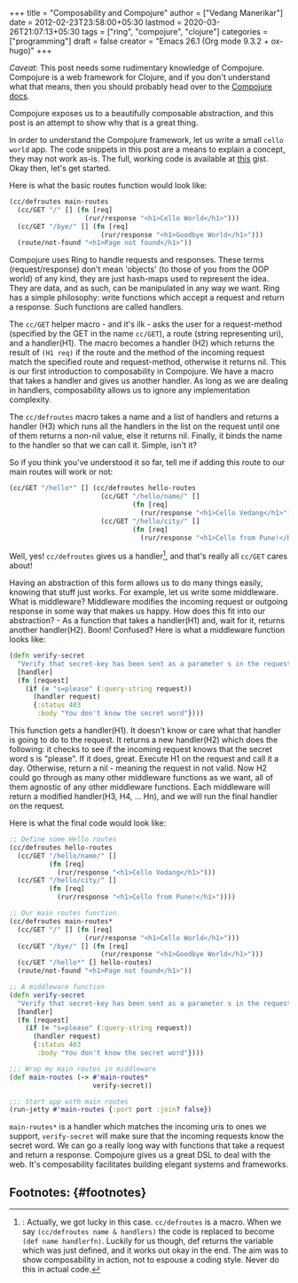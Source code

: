 +++
title = "Composability and Compojure"
author = ["Vedang Manerikar"]
date = 2012-02-23T23:58:00+05:30
lastmod = 2020-03-26T21:07:13+05:30
tags = ["ring", "compojure", "clojure"]
categories = ["programming"]
draft = false
creator = "Emacs 26.1 (Org mode 9.3.2 + ox-hugo)"
+++

_Caveat_: This post needs some rudimentary knowledge of Compojure.
Compojure is a web framework for Clojure, and if you don't understand
what that means, then you should probably head over to the
[Compojure docs](https://github.com/weavejester/compojure/wiki).

Compojure exposes us to a beautifully <span class="underline">composable</span> abstraction, and
this post is an attempt to show why that is a great thing.

<!--more-->

In order to understand the Compojure framework, let us write a small
`cello world` app. The code snippets in this post are a means to
explain a concept, they may not work as-is. The full, working code is
available at [this](https://gist.github.com/1893532/) gist. Okay then, let's get started.

Here is what the basic routes function would look like:

```clojure
(cc/defroutes main-routes
  (cc/GET "/" [] (fn [req]
                   (rur/response "<h1>Cello World</h1>")))
  (cc/GET "/bye/" [] (fn [req]
                       (rur/response "<h1>Goodbye World</h1>")))
  (route/not-found "<h1>Page not found</h1>"))
```

Compojure uses Ring to handle requests and responses. These terms
(request/response) don't mean 'objects' (to those of you from the OOP
world) of any kind, they are just hash-maps used to <span class="underline">represent</span> the
idea. They are data, and as such, can be manipulated in any way we
want. Ring has a simple philosophy: write functions which accept a
request and return a response. Such functions are called <span class="underline">handlers</span>.

The `cc/GET` helper macro - and it's ilk - asks the user for a
request-method (specified by the GET in the name `cc/GET`), a route
(string representing uri), and a handler(H1). The macro becomes a
handler (H2) which returns the result of `(H1 req)` if the route and
the method of the incoming request match the specified route and
request-method, otherwise it returns nil. This is our first
introduction to composability in Compojure. We have a macro that takes
a handler and gives us another handler. As long as we are dealing in
handlers, composability allows us to ignore any implementation
complexity.

The `cc/defroutes` macro takes a name and a list of handlers and
returns a handler (H3) which runs all the handlers in the list on the
request until one of them returns a non-nil value, else it returns
nil. Finally, it binds the name to the handler so that we can call it.
Simple, isn't it?

So if you think you've understood it so far, tell me if adding this
route to our main routes will work or not:

```clojure
(cc/GET "/hello*" [] (cc/defroutes hello-routes
                       (cc/GET "/hello/name/" []
                               (fn [req]
                                 (rur/response "<h1>Cello Vedang</h1>")))
                       (cc/GET "/hello/city/" []
                               (fn [req]
                                 (rur/response "<h1>Cello from Pune!</h1>")))))
```

Well, yes! `cc/defroutes` gives us a handler[^fn:1], and that's really
all `cc/GET` cares about!

Having an abstraction of this form allows us to do many things easily,
knowing that stuff <span class="underline">just works</span>. For example, let us write some
<span class="underline">middleware</span>. What is middleware? Middleware modifies the incoming
request or outgoing response in some way that makes us happy. How does
this fit into our abstraction? - As a function that takes a
handler(H1) and, wait for it, returns another handler(H2). Boom!
Confused? Here is what a middleware function looks like:

```clojure
(defn verify-secret
  "Verify that secret-key has been sent as a parameter s in the request"
  [handler]
  (fn [request]
    (if (= "s=please" (:query-string request))
      (handler request)
      {:status 403
       :body "You don't know the secret word"})))
```

This function gets a handler(H1). It doesn't know or care what that
handler is going to do to the request. It returns a new handler(H2)
which does the following: it checks to see if the incoming request
knows that the secret word s is "please". If it does, great. Execute
H1 on the request and call it a day. Otherwise, return a nil - meaning
the request in not valid. Now H2 could go through as many other
middleware functions as we want, all of them agnostic of any other
middleware functions. Each middleware will return a modified
handler(H3, H4, ... Hn), and we will run the final handler on the
request.

Here is what the final code would look like:

```clojure
;; Define some Hello routes
(cc/defroutes hello-routes
  (cc/GET "/hello/name/" []
          (fn [req]
            (rur/response "<h1>Cello Vedang</h1>")))
  (cc/GET "/hello/city/" []
          (fn [req]
            (rur/response "<h1>Cello from Pune!</h1>"))))

;; Our main routes function.
(cc/defroutes main-routes*
  (cc/GET "/" [] (fn [req]
                   (rur/response "<h1>Cello World</h1>")))
  (cc/GET "/bye/" [] (fn [req]
                       (rur/response "<h1>Goodbye World</h1>")))
  (cc/GET "/hello*" [] hello-routes)
  (route/not-found "<h1>Page not found</h1>"))

;; A middleware function
(defn verify-secret
  "Verify that secret-key has been sent as a parameter s in the request"
  [handler]
  (fn [request]
    (if (= "s=please" (:query-string request))
      (handler request)
      {:status 403
       :body "You don't know the secret word"})))

;;; Wrap my main routes in middleware
(def main-routes (-> #'main-routes*
                     verify-secret))

;;; Start app with main routes
(run-jetty #'main-routes {:port port :join? false})
```

`main-routes*` is a handler which matches the incoming uris to ones we
support, `verify-secret` will make sure that the incoming requests
know the secret word. We can go a really long way with functions that
take a request and return a response. Compojure gives us a great DSL
to deal with the web. It's composability facilitates building elegant
systems and frameworks.


## Footnotes: {#footnotes}

[^fn:1]: : Actually, we got lucky in this case. `cc/defroutes` is a macro. When we say `(cc/defroutes name & handlers)` the code is replaced to become `(def name handlerfn)`. Luckily for us though, def returns the variable which was just defined, and it works out okay in the end. The aim was to show composability in action, not to espouse a coding style. Never do this in actual code.
